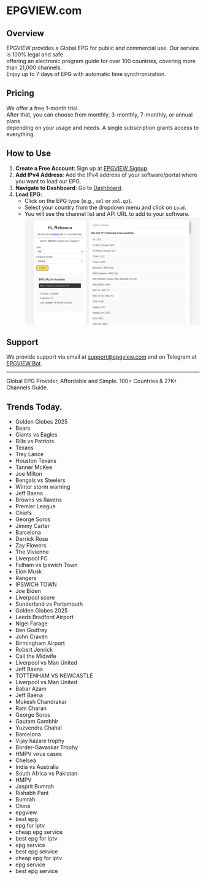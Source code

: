# EPGVIEW.com



## Overview
EPGVIEW provides a Global EPG for public and commercial use. Our service is 100% legal and safe\
offering an electronic program guide for over 100 countries, covering more than 21,000 channels.\
Enjoy up to 7 days of EPG with automatic time synchronization.

## Pricing
We offer a free 1-month trial. \
After that, you can choose from monthly, 3-monthly, 7-monthly, or annual plans \
depending on your usage and needs. A single subscription grants access to everything.

## How to Use
1. **Create a Free Account**: Sign up at [EPGVIEW Signup](https://epgview.com/signup.php).
2. **Add IPv4 Address**: Add the IPv4 address of your software/portal where you want to load our EPG.
3. **Navigate to Dashboard**: Go to [Dashboard](https://epgview.com/dashboard.php).
4. **Load EPG**:
   - Click on the EPG type (e.g., `xml` or `xml.gz`).
   - Select your country from the dropdown menu and click on `Load`.
   - You will see the channel list and API URL to add to your software.
![EPGVIEW](img/dashboard.png)
## Support
We provide support via email at [support@epgview.com](mailto:support@epgview.com) and on Telegram at [EPGVIEW Bot](https://t.me/epgview_bot).

---

Global EPG Provider, Affordable and Simple. 100+ Countries & 27K+ Channels Guide.

## Trends Today.

- Golden Globes 2025
- Bears
- Giants vs Eagles
- Bills vs Patriots
- Texans
- Trey Lance
- Houston Texans
- Tanner McKee
- Joe Milton
- Bengals vs Steelers
- Winter storm warning
- Jeff Baena
- Browns vs Ravens
- Premier League
- Chiefs
- George Soros
- Jimmy Carter
- Barcelona
- Derrick Rose
- Zay Flowers
- The Vivienne
- Liverpool FC
- Fulham vs Ipswich Town
- Elon Musk
- Rangers
- IPSWICH TOWN
- Joe Biden
- Liverpool score
- Sunderland vs Portsmouth
- Golden Globes 2025
- Leeds Bradford Airport
- Nigel Farage
- Ben Godfrey
- John Craven
- Birmingham Airport
- Robert Jenrick
- Call the Midwife
- Liverpool vs Man United
- Jeff Baena
- TOTTENHAM VS NEWCASTLE
- Liverpool vs Man United
- Babar Azam
- Jeff Baena
- Mukesh Chandrakar
- Ram Charan
- George Soros
- Gautam Gambhir
- Yuzvendra Chahal
- Barcelona
- Vijay hazare trophy
- Border-Gavaskar Trophy
- HMPV virus cases
- Chelsea
- India vs Australia
- South Africa vs Pakistan
- HMPV
- Jasprit Bumrah
- Rishabh Pant
- Bumrah
- China
- epgview
- best epg
- epg for iptv
- cheap epg service
- best epg for iptv
- epg service
- best epg service
- cheap epg for iptv
- epg service
- best epg service
